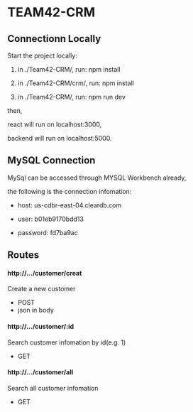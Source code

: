 # TEAM42-CRM

## Connectionn Locally

Start the project locally:

1. in ./Team42-CRM/, run: npm install

2. in ./Team42-CRM/crm/, run: npm install

3. in ./Team42-CRM/, run: npm run dev



then,

react will run on localhost:3000, 

backend will run on localhost:5000.

## MySQL Connection

MySql can be accessed through MYSQL Workbench already,

the following is the connection infomation:

- host: us-cdbr-east-04.cleardb.com

- user: b01eb9170bdd13

- password: fd7ba9ac

## Routes

#### http://.../customer/creat
Create a new customer
- POST
- json in body

#### http://.../customer/:id
Search customer infomation by id(e.g. 1)
- GET

#### http://.../customer/all
Search all customer infomation
- GET

